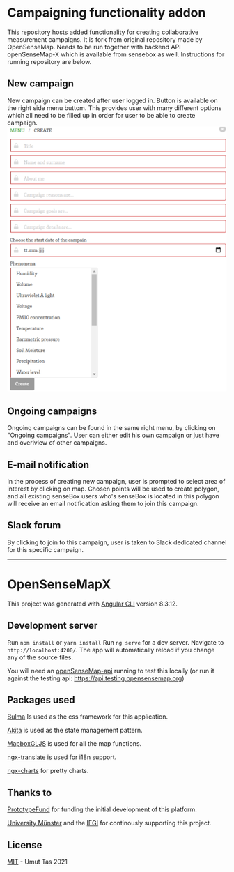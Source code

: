 # Campaigning functionality addon

This repository hosts added functionality for creating collaborative measurement campaigns. It is fork from original repository made by OpenSenseMap. Needs to be run together with backend API openSenseMap-X which is available from sensebox as well. Instructions for running repository are below.

## New campaign

New campaign can be created after user logged in. Button is available on the right side menu buttom. This provides user with many different options which all need to be filled up in order for user to be able to create campaign.
<img src="/readme_images/create_campaign.PNG" height="50%">

## Ongoing campaigns

Ongoing campaigns can be found in the same right menu, by clicking on "Ongoing campaigns". User can either edit his own campaign or just have and overiview of other campaigns.

## E-mail notification

In the process of creating new campaign, user is prompted to select area of interest by clicking on map. Chosen points will be used to create polygon, and all existing senseBox users who's senseBox is located in this polygon will receive an email notification asking them to join this campaign.

## Slack forum

By clicking to join to this campaign, user is taken to Slack dedicated channel for this specific campaign.

-----------------------------------------
# OpenSenseMapX

This project was generated with [Angular CLI](https://github.com/angular/angular-cli) version 8.3.12.

## Development server

Run `npm install` or `yarn install`
Run `ng serve` for a dev server. Navigate to `http://localhost:4200/`. The app will automatically reload if you change any of the source files.

You will need an [openSenseMap-api](https://github.com/sensebox/opensensemap-api) running to test this locally (or run it against the testing api: https://api.testing.opensensemap.org)

## Packages used

[Bulma](https://bulma.io/) Is used as the css framework for this application.

[Akita](https://datorama.github.io/akita/) is used as the state management pattern.

[MapboxGLJS](https://www.mapbox.com/mapbox-gljs) is used for all the map functions.

[ngx-translate](http://www.ngx-translate.com/) is used for i18n support.

[ngx-charts](https://github.com/swimlane/ngx-charts) for pretty charts.


## Thanks to

[PrototypeFund](https://prototypefund.de/) for funding the initial development of this platform.

[University Münster](https://www.uni-muenster.de/de/) and the [IFGI](https://www.uni-muenster.de/Geoinformatics/) for continously supporting this project.



## License

[MIT](LICENSE) - Umut Tas 2021 
